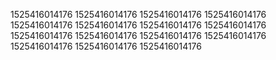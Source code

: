 1525416014176
1525416014176
1525416014176
1525416014176
1525416014176
1525416014176
1525416014176
1525416014176
1525416014176
1525416014176
1525416014176
1525416014176
1525416014176
1525416014176
1525416014176